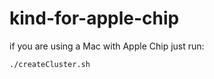 # kind-for-apple-chip

if you are using a Mac with Apple Chip just run:
```shell
./createCluster.sh
```
